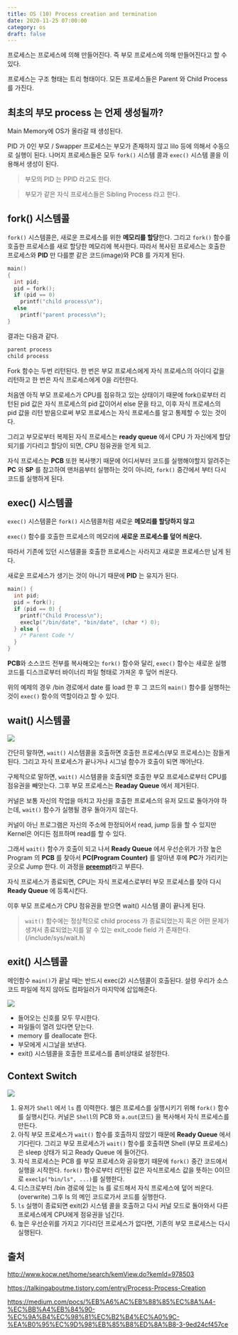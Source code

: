 ```yaml
---
title: OS (10) Process creation and termination
date: 2020-11-25 07:00:00
category: os
draft: false
---
```


프로세스는 프로세스에 의해 만들어진다. 즉 부모 프로세스에 의해 만들어진다고 할 수 있다.

프로세스는 구조 형태는 트리 형태이다. 모든 프로세스들은 Parent 와 Child Process 를 가진다.

## 최초의 부모 process 는 언제 생성될까?

Main Memory에 OS가 올라갈 때 생성된다.

PID 가 0인 부모 / Swapper 프로세스는 부모가 존재하지 않고 lilo 등에 의해서 수동으로 실행이 된다. 나머지 프로세스들은 모두 `fork()` 시스템 콜과 `exec()` 시스템 콜을 이용해서 생성이 된다.

> 부모의 PID 는 PPID 라고도 한다.

> 부모가 같은 자식 프로세스들은 Sibling Process 라고 한다.

## fork() 시스템콜

`fork()` 시스템콜은, 새로운 프로세스를 위한 **메모리를 할당**한다. 그리고 `fork()` 함수를 호출한 프로세스를 새로 할당한 메모리에 복사한다. 따라서 복사된 프로세스는 호출한 프로세스와 **PID** 만 다를뿐 같은 코드(image)와 PCB 를 가지게 된다.

```c
main()
{
  int pid;
  pid = fork();
  if (pid == 0)
    printf("child process\n");
  else
    printf("parent process\n");
}
```

결과는 다음과 같다.

```bash
parent process
child process
```

Fork 함수는 두번 리턴된다. 한 번은 부모 프로세스에게 자식 프로세스의 아이디 값을 리턴하고 한 번은 자식 프로세스에게 0을 리턴한다.

처음엔 아직 부모 프로세스가 CPU를 점유하고 있는 상태이기 때문에 fork()로부터 리턴된 pid 값은 자식 프로세스의 pid 값이어서 else 문을 타고, 이후 자식 프로세스의 pid 값을 리턴 받음으로써 부모 프로세스는 자식 프로세스를 알고 통제할 수 있는 것이다.

그리고 부모로부터 복제된 자식 프로세스는 **ready queue** 에서 CPU 가 자신에게 할당되기를 기다리고 할당이 되면, CPU 점유권을 얻게 되고.

자식 프로세스는 **PCB** 또한 복사햇기 때문에 어디서부터 코드를 실행해야할지 알려주는 **PC** 와 **SP** 를 참고하여 맨처음부터 실행하는 것이 아니라, `fork()` 중간에서 부터 다시 코드를 실행하게 된다.

## exec() 시스템콜

`exec()` 시스템콜은 `fork()` 시스템콜처럼 새로운 **메모리를 할당하지 않고**

`exec()` 함수를 호출한 프로세스의 메모리에 **새로운 프로세스를 덮어 씌운다.**

따라서 기존에 있던 시스템콜을 호출한 프로세스는 사라지고 새로운 프로세스만 남게 된다.

새로운 프로세스가 생기는 것이 아니기 때문에 **PID** 는 유지가 된다.

```c
main() {
  int pid;
  pid = fork();
  if (pid == 0) {
    printf("Child Process\n");
    execlp("/bin/date", "bin/date", (char *) 0);
  } else {
    /* Parent Code */
  }
}
```

**PCB**와 소스코드 전부를 복사해오는 `fork()` 함수와 달리, `exec()` 함수는 새로운 실행 코드를 디스크로부터 바이너리 파일 형태로 가져온 후 덮어 씌운다.

위의 예제의 경우 /bin 경로에서 date 를 load 한 후 그 코드의 `main()` 함수를 실행하는 것이 `exec()` 함수의 역할이라고 할 수 있다.

## wait() 시스템콜

![](./images/2020-11-25-wait.png)

간단히 말하면, `wait()` 시스템콜을 호출하면 호출한 프로세스(부모 프로세스)는 잠들게 된다. 그리고 자식 프로세스가 끝나거나 시그널 함수가 호출이 되면 깨어난다.

구체적으로 말하면, `wait()` 시스템콜을 호출되면 호출한 부모 프로세스로부터 CPU를 점유권을 빼앗는다. 그후 부모 프로세스는 **Readay Queue** 에서 제거된다.

커널은 보통 자신의 작업을 마치고 자신을 호출한 프로세스의 유저 모드로 돌아가야 하는데, `wait()` 함수가 실행될 경우 돌아가지 않는다.

커널이 아닌 프로그램은 자신의 주소에 한정되어서 read, jump 등을 할 수 있지만 Kernel은 어디든 점프하며 read를 할 수 있다.

그래서 `wait()` 함수가 호출이 되고 나서 **Ready Queue** 에서 우선순위가 가장 높은 Program 의 **PCB** 를 찾아서 **PC(Program Counter)** 를 알아낸 후에 **PC**가 가리키는 곳으로 Jump 한다. 이 과정을 [**preempt**](<https://en.wikipedia.org/wiki/Preemption_(computing)>)라고 부른다.

자식 프로세스가 종료되면, CPU는 자식 프로세스로부터 부모 프로세스를 찾아 다시 **Ready Queue** 에 등록시킨다.

이후 부모 프로세스가 CPU 점유권을 받으면 wait() 시스템 콜이 끝나게 된다.

> `wait()` 함수에는 정상적으로 child process 가 종료되었는지 혹은 어떤 문제가 생겨서 종료되었는지를 알 수 있는 exit_code field 가 존재한다. (/include/sys/wait.h)

## exit() 시스템콜

메인함수 `main()`가 끝날 때는 반드시 exec(2) 시스템콜이 호출된다. 설령 우리가 소스코드 파일에 적지 않아도 컴파일러가 마지막에 삽입해준다.

![](./images/2020-11-25-exit.png)

- 들어오는 신호를 모두 무시한다.
- 파일들이 열려 있다면 닫는다.
- memory 를 deallocate 한다.
- 부모에게 시그날을 보낸다.
- exit() 시스템콜을 호출한 프로세스를 좀비상태로 설정한다.

## Context Switch

![](./images/2020-11-25-context_switch.png)

1. 유저가 `Shell` 에서 `ls` 릅 이력한다. 쉘은 프로세스를 실행시키기 위해 `fork()` 함수를 실행시킨다. 커널은 `Shell`의 PCB 와 `a.out`(코드) 을 복사해서 자식 프로세스를 만든다.
2. 아직 부모 프로세스가 `wait()` 함수를 호출하지 않았기 때문에 **Ready Queue** 에서 기다린다. 그리고 부모 프로세스가 `wait()` 함수를 호출하면 Shell (부모 프로세스)은 sleep 상태가 되고 Ready Queue 에 들어간다.
3. 자식 프로세스는 PCB 를 부모 프로세스와 공유했기 때문에 `fork()` 중간 코드에서 실행을 시작한다. `fork()` 함수로부터 리턴된 값은 자식프로세스 값을 뜻하는 0이므로 `execlp("bin/ls", ...)`를 실행한다.
4. 디스크로부터 /bin 경로에 있는 ls 를 로드해서 자식 프로세스에 덮어 씌운다.(overwrite) 그후 ls 의 메인 코드로가서 코드를 실행한다.
5. `ls` 실행이 종료되면 exit(2) 시스템 콜을 호출하고 다시 커널 모드로 돌아와서 다른 프로세스에게 CPU에게 점유권을 넘긴다.
6. 높은 우선순위를 가지고 기다리던 프로세스가 없다면, 기존의 부모 프로세스는 다시 실행된다.

## 출처

http://www.kocw.net/home/search/kemView.do?kemId=978503

https://talkingaboutme.tistory.com/entry/Process-Process-Creation

https://medium.com/pocs/%EB%A6%AC%EB%88%85%EC%8A%A4-%EC%BB%A4%EB%84%90-%EC%9A%B4%EC%98%81%EC%B2%B4%EC%A0%9C-%EA%B0%95%EC%9D%98%EB%85%B8%ED%8A%B8-3-9ed24cf457ce
